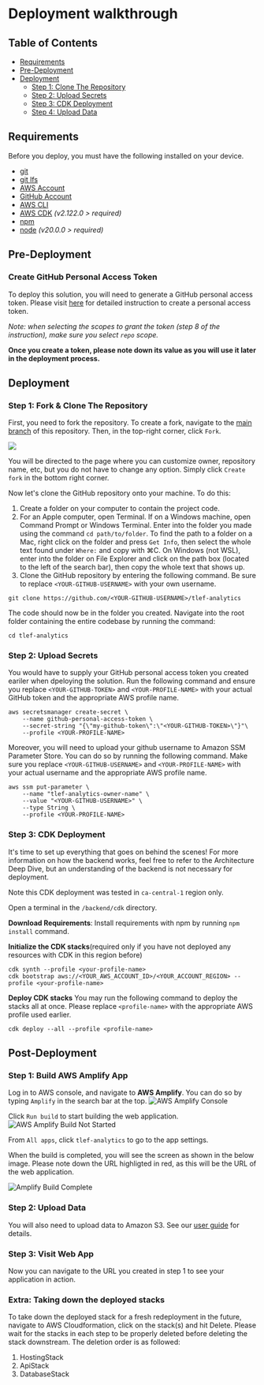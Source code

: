 # Deployment walkthrough

## Table of Contents
- [Requirements](#requirements)
- [Pre-Deployment](#pre-deployment)
- [Deployment](#deployment)
    - [Step 1: Clone The Repository](#step-1-clone-the-repository)
    - [Step 2: Upload Secrets](#step-2-upload-secrets)
    - [Step 3: CDK Deployment](#step-3-cdk-deployment)
    - [Step 4: Upload Data](#step-4-upload-data)

## Requirements
Before you deploy, you must have the following installed on your device.
- [git](https://git-scm.com/downloads)
- [git lfs](https://git-lfs.com/)
- [AWS Account](https://aws.amazon.com/account/)
- [GitHub Account](https://github.com/)
- [AWS CLI](https://aws.amazon.com/cli/)
- [AWS CDK](https://docs.aws.amazon.com/cdk/v2/guide/cli.html) *(v2.122.0 > required)*
- [npm](https://docs.npmjs.com/downloading-and-installing-node-js-and-npm)
- [node](https://nodejs.org/en/learn/getting-started/how-to-install-nodejs) *(v20.0.0 > required)*

## Pre-Deployment
### Create GitHub Personal Access Token
To deploy this solution, you will need to generate a GitHub personal access token. Please visit [here](https://docs.github.com/en/authentication/keeping-your-account-and-data-secure/managing-your-personal-access-tokens#creating-a-personal-access-token-classic) for detailed instruction to create a personal access token.

*Note: when selecting the scopes to grant the token (step 8 of the instruction), make sure you select `repo` scope.*

**Once you create a token, please note down its value as you will use it later in the deployment process.**

## Deployment
### Step 1: Fork & Clone The Repository
First, you need to fork the repository. To create a fork, navigate to the [main branch](https://github.com/UBC-CIC/tlef-analytics) of this repository. Then, in the top-right corner, click `Fork`.

![](./images/fork-repo.jpeg)

You will be directed to the page where you can customize owner, repository name, etc, but you do not have to change any option. Simply click `Create fork` in the bottom right corner.

Now let's clone the GitHub repository onto your machine. To do this:
1. Create a folder on your computer to contain the project code.
2. For an Apple computer, open Terminal. If on a Windows machine, open Command Prompt or Windows Terminal. Enter into the folder you made using the command `cd path/to/folder`. To find the path to a folder on a Mac, right click on the folder and press `Get Info`, then select the whole text found under `Where:` and copy with ⌘C. On Windows (not WSL), enter into the folder on File Explorer and click on the path box (located to the left of the search bar), then copy the whole text that shows up.
3. Clone the GitHub repository by entering the following command. Be sure to replace `<YOUR-GITHUB-USERNAME>` with your own username.
```
git clone https://github.com/<YOUR-GITHUB-USERNAME>/tlef-analytics
```
The code should now be in the folder you created. Navigate into the root folder containing the entire codebase by running the command:
```
cd tlef-analytics
```

### Step 2: Upload Secrets
You would have to supply your GitHub personal access token you created eariler when dpeloying the solution. Run the following command and ensure you replace `<YOUR-GITHUB-TOKEN>` and `<YOUR-PROFILE-NAME>` with your actual GitHub token and the appropriate AWS profile name.
```
aws secretsmanager create-secret \
    --name github-personal-access-token \
    --secret-string "{\"my-github-token\":\"<YOUR-GITHUB-TOKEN>\"}"\
    --profile <YOUR-PROFILE-NAME>
```

Moreover, you will need to upload your github username to Amazon SSM Parameter Store. You can do so by running the following command. Make sure you replace `<YOUR-GITHUB-USERNAME>` and `<YOUR-PROFILE-NAME>` with your actual username and the appropriate AWS profile name.

```
aws ssm put-parameter \
    --name "tlef-analytics-owner-name" \
    --value "<YOUR-GITHUB-USERNAME>" \
    --type String \
    --profile <YOUR-PROFILE-NAME>
```

### Step 3: CDK Deployment
It's time to set up everything that goes on behind the scenes! For more information on how the backend works, feel free to refer to the Architecture Deep Dive, but an understanding of the backend is not necessary for deployment.

Note this CDK deployment was tested in `ca-central-1` region only.

Open a terminal in the `/backend/cdk` directory.

**Download Requirements**: Install requirements with npm by running `npm install` command.

**Initialize the CDK stacks**(required only if you have not deployed any resources with CDK in this region before)
```
cdk synth --profile <your-profile-name>
cdk bootstrap aws://<YOUR_AWS_ACCOUNT_ID>/<YOUR_ACCOUNT_REGION> --profile <your-profile-name>
```

**Deploy CDK stacks**
You may run the following command to deploy the stacks all at once. Please replace `<profile-name>` with the appropriate AWS profile used earlier.
```
cdk deploy --all --profile <profile-name>
```
## Post-Deployment
### Step 1: Build AWS Amplify App
Log in to AWS console, and navigate to **AWS Amplify**. You can do so by typing `Amplify` in the search bar at the top.
![AWS Amplify Console](./images/amplify-console.jpeg)

Click `Run build` to start building the web application.
![AWS Amplify Build Not Started](./images/amplify-build-not-started.jpeg)

From `All apps`, click `tlef-analytics` to go to the app settings.

When the build is completed, you will see the screen as shown in the below image.
Please note down the URL highligted in red, as this will be the URL of the web application.

![Amplify Build Complete](./images/amplify-build-complete.jpeg)

### Step 2: Upload Data
You will also need to upload data to Amazon S3. See our [user guide](./UserGuide.md) for details.

### Step 3: Visit Web App
Now you can navigate to the URL you created in step 1 to see your application in action.

### Extra: Taking down the deployed stacks
To take down the deployed stack for a fresh redeployment in the future, navigate to AWS Cloudformation, click on the stack(s) and hit Delete. Please wait for the stacks in each step to be properly deleted before deleting the stack downstream. The deletion order is as followed:

1. HostingStack
2. ApiStack
3. DatabaseStack
